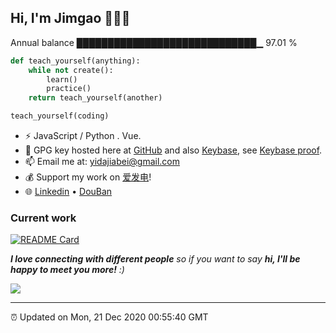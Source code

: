 
<h2>Hi, I'm Jimgao 👋👨‍💻</h2>

Annual balance    █████████████████████████████▁   97.01 %

```python
def teach_yourself(anything):
    while not create():
        learn()
        practice()
    return teach_yourself(another)

teach_yourself(coding)
```

- ⚡ JavaScript / Python . Vue.
- 🔑 GPG key hosted here at [GitHub](https://github.com/tianheg.gpg) and also [Keybase](https://keybase.io/yidajiabei/pgp_keys.asc), see [Keybase proof](https://gist.github.com/tianheg/1ce40c3e06eddab6bc72b87cc26ec067).
- 📫 Email me at: [yidajiabei@gmail.com](mailto:yidajiabei@gmail.com)
- 💰 Support my work on [爱发电](https://afdian.net/@yidajiabei)!
- 🌐 [Linkedin](https://www.linkedin.com/in/tianheg/) &bull; [DouBan](https://www.douban.com/people/yidajiabei/)

<h3>Current work</h3>

[![README Card](https://tianheg-readme-stats.vercel.app/api/pin/?username=tianheg&repo=RSS-reader)](https://github.com/tianheg/RSS-reader)

<em><b>I love connecting with different people</b> so if you want to say <b>hi, I'll be happy to meet you more!</b> :)</em>

<img src="https://tianheg-readme-stats.vercel.app/api?username=tianheg&show_icons=true"/>

---

⏰ Updated on Mon, 21 Dec 2020 00:55:40 GMT
